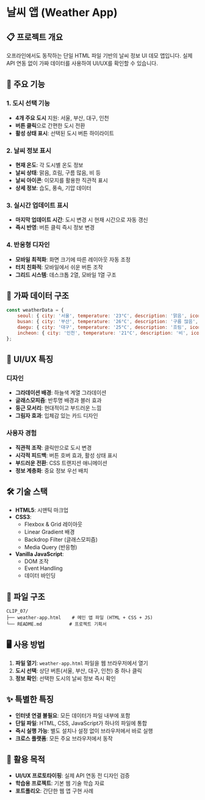 # 날씨 앱 (Weather App)

## 📋 프로젝트 개요
오프라인에서도 동작하는 단일 HTML 파일 기반의 날씨 정보 UI 데모 앱입니다.
실제 API 연동 없이 가짜 데이터를 사용하여 UI/UX를 확인할 수 있습니다.

## 🚀 주요 기능

### 1. 도시 선택 기능
- **4개 주요 도시** 지원: 서울, 부산, 대구, 인천
- **버튼 클릭**으로 간편한 도시 전환
- **활성 상태 표시**: 선택된 도시 버튼 하이라이트

### 2. 날씨 정보 표시
- **현재 온도**: 각 도시별 온도 정보
- **날씨 상태**: 맑음, 흐림, 구름 많음, 비 등
- **날씨 아이콘**: 이모지를 활용한 직관적 표시
- **상세 정보**: 습도, 풍속, 기압 데이터

### 3. 실시간 업데이트 표시
- **마지막 업데이트 시간**: 도시 변경 시 현재 시간으로 자동 갱신
- **즉시 반영**: 버튼 클릭 즉시 정보 변경

### 4. 반응형 디자인
- **모바일 최적화**: 화면 크기에 따른 레이아웃 자동 조정
- **터치 친화적**: 모바일에서 쉬운 버튼 조작
- **그리드 시스템**: 데스크톱 2열, 모바일 1열 구조

## 💾 가짜 데이터 구조

```javascript
const weatherData = {
    seoul: { city: '서울', temperature: '23°C', description: '맑음', icon: '☀️' },
    busan: { city: '부산', temperature: '26°C', description: '구름 많음', icon: '⛅' },
    daegu: { city: '대구', temperature: '25°C', description: '흐림', icon: '☁️' },
    incheon: { city: '인천', temperature: '21°C', description: '비', icon: '🌧️' }
};
```

## 🎨 UI/UX 특징

### 디자인
- **그라데이션 배경**: 하늘색 계열 그라데이션
- **글래스모피즘**: 반투명 배경과 블러 효과
- **둥근 모서리**: 현대적이고 부드러운 느낌
- **그림자 효과**: 입체감 있는 카드 디자인

### 사용자 경험
- **직관적 조작**: 클릭만으로 도시 변경
- **시각적 피드백**: 버튼 호버 효과, 활성 상태 표시
- **부드러운 전환**: CSS 트랜지션 애니메이션
- **정보 계층화**: 중요 정보 우선 배치

## 🛠 기술 스택

- **HTML5**: 시맨틱 마크업
- **CSS3**:
  - Flexbox & Grid 레이아웃
  - Linear Gradient 배경
  - Backdrop Filter (글래스모피즘)
  - Media Query (반응형)
- **Vanilla JavaScript**:
  - DOM 조작
  - Event Handling
  - 데이터 바인딩

## 📂 파일 구조

```
CLIP_07/
├── weather-app.html    # 메인 앱 파일 (HTML + CSS + JS)
└── README.md          # 프로젝트 기획서
```

## 🖥 사용 방법

1. **파일 열기**: `weather-app.html` 파일을 웹 브라우저에서 열기
2. **도시 선택**: 상단 버튼(서울, 부산, 대구, 인천) 중 하나 클릭
3. **정보 확인**: 선택한 도시의 날씨 정보 즉시 확인

## ✨ 특별한 특징

- **인터넷 연결 불필요**: 모든 데이터가 파일 내부에 포함
- **단일 파일**: HTML, CSS, JavaScript가 하나의 파일에 통합
- **즉시 실행 가능**: 별도 설치나 설정 없이 브라우저에서 바로 실행
- **크로스 플랫폼**: 모든 주요 브라우저에서 동작

## 🎯 활용 목적

- **UI/UX 프로토타이핑**: 실제 API 연동 전 디자인 검증
- **학습용 프로젝트**: 기본 웹 기술 학습 자료
- **포트폴리오**: 간단한 웹 앱 구현 사례
